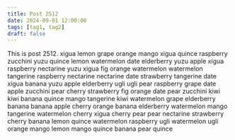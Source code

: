 ```yaml
---
title: Post 2512
date: 2024-09-01 12:00:00
tags: [tag1, tag2]
draft: false
---
```

This is post 2512.
xigua
lemon
grape
orange
mango
xigua
quince
raspberry
zucchini
yuzu
quince
lemon
watermelon
date
elderberry
yuzu
apple
xigua
raspberry
nectarine
yuzu
xigua
fig
orange
watermelon
watermelon
tangerine
raspberry
nectarine
nectarine
date
strawberry
tangerine
date
xigua
banana
yuzu
apple
elderberry
ugli
ugli
pear
raspberry
grape
date
apple
zucchini
pear
cherry
strawberry
fig
orange
date
pear
zucchini
kiwi
kiwi
banana
quince
mango
tangerine
kiwi
watermelon
grape
elderberry
banana
banana
apple
cherry
orange
banana
elderberry
watermelon
mango
tangerine
watermelon
cherry
xigua
cherry
pear
pear
nectarine
strawberry
cherry
banana
lemon
quince
watermelon
raspberry
ugli
watermelon
ugli
orange
mango
lemon
mango
quince
banana
pear
quince
